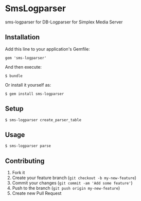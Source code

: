 # SmsLogparser

sms-logparser for DB-Logparser for Simplex Media Server

## Installation

Add this line to your application's Gemfile:

    gem 'sms-logparser'

And then execute:

    $ bundle

Or install it yourself as:

    $ gem install sms-logparser

## Setup

    $ sms-logparser create_parser_table

## Usage

    $ sms-logparser parse

## Contributing

1. Fork it
2. Create your feature branch (`git checkout -b my-new-feature`)
3. Commit your changes (`git commit -am 'Add some feature'`)
4. Push to the branch (`git push origin my-new-feature`)
5. Create new Pull Request
